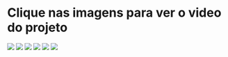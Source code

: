 <h1>Clique nas imagens para ver o video do projeto</h1>
<a href="https://youtu.be/0lhfPz3hSgc"><img src="https://raw.githubusercontent.com/Kist0/barber_shop/main/project/index-pc.png"></a>
<a href="https://youtu.be/0lhfPz3hSgc"><img src="https://raw.githubusercontent.com/Kist0/barber_shop/main/project/index-mobile.png"></a>
<a href="https://youtu.be/0lhfPz3hSgc"><img src="https://raw.githubusercontent.com/Kist0/barber_shop/main/project/produtos-pc.png"></a>
<a href="https://youtu.be/0lhfPz3hSgc"><img src="https://raw.githubusercontent.com/Kist0/barber_shop/main/project/produtos-mobile.png"></a>
<a href="https://youtu.be/0lhfPz3hSgc"><img src="https://raw.githubusercontent.com/Kist0/barber_shop/main/project/contato-pc.png"></a>
<a href="https://youtu.be/0lhfPz3hSgc"><img src="https://raw.githubusercontent.com/Kist0/barber_shop/main/project/contato-mobile.png"></a>
